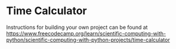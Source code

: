 # Time Calculator

Instructions for building your own project can be found at https://www.freecodecamp.org/learn/scientific-computing-with-python/scientific-computing-with-python-projects/time-calculator
